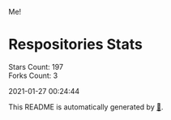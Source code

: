 Me!

# Respositories Stats
Stars Count: 197  
Forks Count: 3

2021-01-27 00:24:44  

This README is automatically generated by [🐰](https://github.com/rnitta/rnitta).
